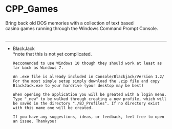 # CPP_Games

Bring back old DOS memories with a collection of text based <br>
casino games running through the Windows Command Prompt Console.<br>
<br>
<hr>
<ul>
  <li>
    BlackJack<br>
    *note that this is not yet complicated.
    
    Reccomended to use Windows 10 though they should work at least as 
    far back as Windows 7.
    
    An .exe file is already included in Console/Blackjack/Version 1.2/
    For the most simple setup simply download the .zip file and copy
    BlackJack.exe to your hardrive (your desktop may be best) 
    
    When opening the application you will be greated with a login menu.
    Type "_new" to be walked through creating a new profile, which will
    be saved in the directory "./BJ_Profiles". If no directory exist
    with this name one will be created.
    
    If you have any suggestions, ideas, or feedback, feel free to open
    an issue. Thankyou!
  </li>
</ul>
